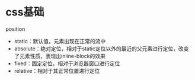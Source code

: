 # css基础
position
- static：默认值，元素出现在正常的流中
- absolute：绝对定位，相对于static定位以外的最近的父元素进行定位，改变了元素性质，表现出inline-block的效果
- fixed：固定定位，相对于浏览器窗口进行定位
- relative：相对于其正常位置进行定位